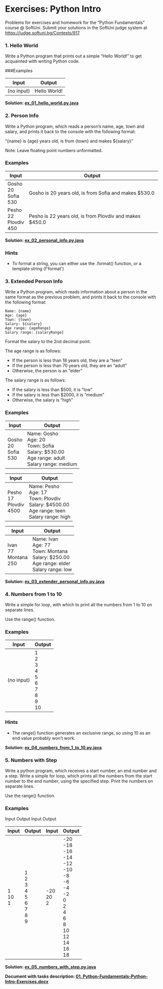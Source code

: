 # Exercises: Python Intro
Problems for exercises and homework for the “Python Fundamentals” course @ SoftUni. Submit your solutions in the SoftUni judge system at https://judge.softuni.bg/Contests/917.

### 1. Hello World

Write a Python program that prints out a simple “Hello World!” to get acquainted with writing Python code.

###Examples

<table>
<thead>
<tr>
<th>Input</th>
<th>Output</th>
</tr>
</thead>
<tbody>
<tr>
<td>(no input)</td>
<td>Hello World!</td>
</tr>
</tbody>
</table>

<p><b>Solution: <a href="./ex_01_hello_world.py.java">ex_01_hello_world.py.java</a></b></p>

### 2. Person Info

Write a Python program, which reads a person’s name, age, town and salary, and prints it back to the console with the following format:

“{name} is {age} years old, is from {town} and makes ${salary}”

Note: Leave floating point numbers unformatted.

### Examples

<table>
<thead>
<tr>
<th>Input</th>
<th>Output</th>
</tr>
</thead>
<tbody>
<tr>
<td>Gosho<br>20<br>Sofia<br>530</td>
<td>Gosho is 20 years old, is from Sofia and makes $530.0</td>
</tr>
<tr>
<td>Pesho<br>22<br>Plovdiv<br>450</td>
<td>Pesho is 22 years old, is from Plovdiv and makes $450.0</td>
</tr>
</tbody>
</table>

<p><b>Solution: <a href="./ex_02_personal_info.py.java">ex_02_personal_info.py.java</a></b></p>

### Hints
- To format a string, you can either use the .format() function, or a template string (f'format')

### 3. Extended Person Info

Write a Python program, which reads information about a person in the same format as the previous problem, and prints it back to the console with the following format:

    Name: {name}
    Age: {age}
    Town: {town}
    Salary: ${salary}
    Age range: {ageRange}
    Salary range: {salaryRange}
    
Format the salary to the 2nd decimal point.

The age range is as follows:

- If the person is less than 18 years old, they are a “teen”
- If the person is less than 70 years old, they are an “adult”
- Otherwise, the person is an “elder”

The salary range is as follows:

- If the salary is less than $500, it is “low”
- If the salary is less than $2000, it is “medium”
- Otherwise, the salary is “high”
 
### Examples

<table>
<thead>
<tr>
<th>Input</th>
<th>Output</th>
</tr>
</thead>
<tbody>
<tr>
<td>Gosho<br>20<br>Sofia<br>530</td>
<td>Name: Gosho<br>Age: 20<br>Town: Sofia<br>Salary: $530.00<br>Age range: adult<br>Salary range: medium</td>
</tr>
</tbody>
</table>

<table>
<thead>
<tr>
<th>Input</th>
<th>Output</th>
</tr>
</thead>
<tbody>
<tr>
<td>Pesho<br>17<br>Plovdiv<br>4500</td>
<td>Name: Pesho<br>Age: 17<br>Town: Plovdiv<br>Salary: $4500.00<br>Age range: teen<br>Salary range: high</td>
</tr>
</tbody>
</table>

<table>
<thead>
<tr>
<th>Input</th>
<th>Output</th>
</tr>
</thead>
<tbody>
<tr>
<td>Ivan<br>77<br>Montana<br>250</td>
<td>Name: Ivan<br>Age: 77<br>Town: Montana<br>Salary: $250.00<br>Age range: elder<br>Salary range: low</td>
</tr>
</tbody>
</table>

<p><b>Solution: <a href="./ex_03_extender_personal_info.py.java">ex_03_extender_personal_info.py.java</a></b></p>

### 4. Numbers from 1 to 10

Write a simple for loop, with which to print all the numbers from 1 to 10 on separate lines.

Use the range() function.

### Examples

<table>
<thead>
<tr>
<th>Input</th>
<th>Output</th>
</tr>
</thead>
<tbody>
<tr>
<td>(no input)</td>
<td>1<br>2<br>3<br>4<br>5<br>6<br>7<br>8<br>9<br>10</td>
</tr>
</tbody>
</table>

### Hints

- The range() function generates an exclusive range, so using 10 as an end value probably won’t work.

<p><b>Solution: <a href="./ex_04_numbers_from_1_to_10.py.java">ex_04_numbers_from_1_to_10.py.java</a></b></p>

### 5. Numbers with Step

Write a python program, which receives a start number, an end number and a step. Write a simple for loop, which prints all the numbers from the start number to the end number, using the specified step. Print the numbers on separate lines.

Use the range() function.

### Examples

Input	Output		Input	Output

<table>
<thead>
<tr>
<th>Input</th>
<th>Output</th>
<th>Input</th>
<th>Output</th>
</tr>
</thead>
<tbody>
<tr>
<td>1<br>10<br>1</td>
<td>1<br>2<br>3<br>4<br>5<br>6<br>7<br>8<br>9</td>
<td>-20<br>20<br>2</td>
<td>-20<br>-18<br>-16<br>-14<br>-12<br>-10<br>-8<br>-6<br>-4<br>-2<br>0<br>2<br>4<br>6<br>8<br>10<br>12<br>14<br>16<br>18</td>
</tr>
</tbody>
</table>

<p><b>Solution: <a href="./ex_05_numbers_with_step.py.java">ex_05_numbers_with_step.py.java</a></b></p>

<p><b>Document with tasks description: <a href="../resources/01. Python-Fundamentals-Python-Intro-Exercises.docx">01. Python-Fundamentals-Python-Intro-Exercises.docx</a></b></p>


